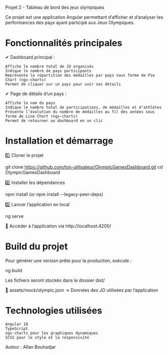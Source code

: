 Projet 2 - Tableau de bord des jeux olympiques

Ce projet est une application Angular permettant d’afficher et d’analyser les performances des pays ayant participé aux Jeux Olympiques.

# Fonctionnalités principales

✔ Dashboard principal :

    Affiche le nombre total de JO organisés
    Indique le nombre de pays participants
    Représente la répartition des médailles par pays sous forme de Pie Chart (ngx-charts)
    Permet de cliquer sur un pays pour voir ses détails

✔ Page de détails d’un pays :

    Affiche le nom du pays
    Indique le nombre total de participations, de médailles et d’athlètes
    Présente l’évolution du nombre de médailles au fil des années sous forme de Line Chart (ngx-charts)
    Permet de retourner au dashboard en un clic

# Installation et démarrage
1️⃣ Cloner le projet

git clone https://github.com/ton-utilisateur/OlympicGamesDashboard.git
cd OlympicGamesDashboard

2️⃣ Installer les dépendances

npm install (or npm install --legacy-peer-deps)

3️⃣ Lancer l’application en local

ng serve

🔹 Accéder à l’application via http://localhost:4200/

# Build du projet

Pour générer une version prête pour la production, exécute :

ng build

Les fichiers seront stockés dans le dossier dist/

📂 assets/mock/olympic.json → Données des JO utilisées par l’application

# Technologies utilisées

    Angular 18
    TypeScript
    ngx-charts pour les graphiques dynamiques
    SCSS pour le style et la responsivité

Auteur : Allan Bouhadjar